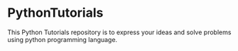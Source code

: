# PythonTutorials
This Python Tutorials repository is to express your ideas and solve problems using python programming language.
